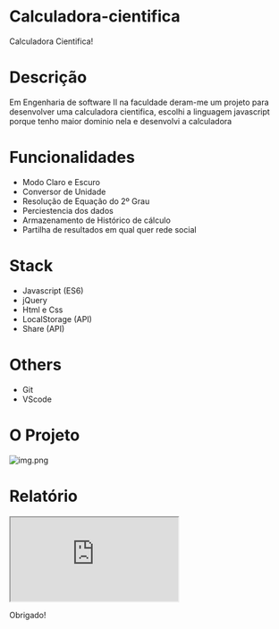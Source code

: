 # Calculadora-cientifica
Calculadora Cientifica!

# Descrição
Em Engenharia de software II na faculdade deram-me um projeto para desenvolver uma calculadora cientifica, escolhi a linguagem javascript 
porque tenho maior dominio nela e desenvolvi a calculadora 

# Funcionalidades
- Modo Claro e Escuro
- Conversor de Unidade
- Resolução de Equação do 2º Grau
- Perciestencia dos dados
- Armazenamento de Histórico de cálculo 
- Partilha de resultados em qual quer rede social

# Stack
- Javascript (ES6) 
- jQuery 
- Html e Css
- LocalStorage (API)
- Share (API)

# Others 
- Git
- VScode 

# O Projeto
<img alt="img.png" src="https://github.com/josedomingos919/calculadora-cientifica/blob/main/docs/img.png?raw=true" data-hpc="true" class="Box-sc-g0xbh4-0 kzRgrI">

# Relatório
 <iframe src="https://viewscreen.githubusercontent.com/view/pdf?browser=chrome&amp;bypass_fastly=true&amp;color_mode=light&amp;commit=652e804f1b3bdfc3bbe9760df57760dbbcc49f3c&amp;device=unknown_device&amp;docs_host=https%3A%2F%2Fdocs.github.com&amp;enc_url=68747470733a2f2f7261772e67697468756275736572636f6e74656e742e636f6d2f4a756c696143616d616e612f43616c63756c61646f72612d4a532f363532653830346631623362646663336262653937363064663537373630646262636334396633632f646f63732f72656c61746f72696f2d63616c63756c61646f72612e706466&amp;logged_in=true&amp;nwo=JuliaCamana%2FCalculadora-JS&amp;path=docs%2Frelatorio-calculadora.pdf&amp;platform=windows&amp;repository_id=651248029&amp;repository_type=Repository&amp;version=114#cc67cb7c-dcd4-4429-b520-a4de69c95b1d" sandbox="allow-scripts allow-same-origin allow-top-navigation" name="cc67cb7c-dcd4-4429-b520-a4de69c95b1d" title="File display" class="Box-sc-g0xbh4-0 kRMcOk">Viewer requires iframe.</iframe>

Obrigado!
